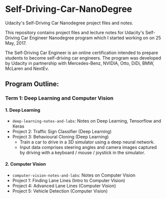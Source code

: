 # Self-Driving-Car-NanoDegree

Udacity's Self-Driving Car Nanodegree project files and notes.

This repository contains project files and lecture notes for Udacity's Self-Driving Car Engineer Nanodegree program which I started working on on 25 May, 2017.

The Self-Driving Car Engineer is an online certification intended to prepare students to become self-driving car engineers. The program was developed by Udacity in partnership with  Mercedes-Benz, NVIDIA, Otto, DiDi, BMW, McLaren and NextEv.



## Program Outline:
### Term 1: Deep Learning and Computer Vision


#### 1. Deep Learning
- `deep-learning-notes-and-labs`: Notes on Deep Learning, Tensorflow and Keras
- Project 2: Traffic Sign Classifier (Deep Learning)
- Project 3: Behavioural Cloning (Deep Learning)
    - Train a car to drive in a 3D simulator using a deep neural network. 
    - Input data comprises steering angles and camera images captured by driving with a keyboard / mouse / joystick in the simulator.

#### 2. Computer Vision
- `computer-vision-notes-and-labs`: Notes on Computer Vision
- Project 1: Finding Lane Lines (Intro to Computer Vision)
- Project 4: Advanced Lane Lines (Computer Vision)
- Project 5: Vehicle Detection (Computer Vision)



